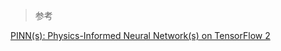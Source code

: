 > 参考

[PINN(s): Physics-Informed Neural Network(s) on TensorFlow 2](https://github.com/ShotaDeguchi/PINN_TF2/tree/main/02_burgers)

